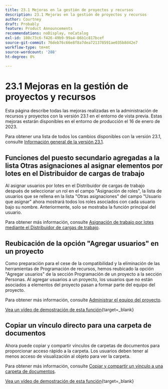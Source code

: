 ```yaml
---
title: 23.1 Mejoras en la gestión de proyectos y recursos
description: 23.1 Mejoras en la gestión de proyectos y recursos
author: Courtney
draft: Probably
feature: Product Announcements
recommendations: noDisplay, noCatalog
exl-id: 180c73c6-f426-49b9-99a4-86b1c817bcef
source-git-commit: 76deb76c66e8f8a7dea721378591ae035b8d42e7
workflow-type: tm+mt
source-wordcount: '288'
ht-degree: 0%

---
```


# 23.1 Mejoras en la gestión de proyectos y recursos

Esta página describe todas las mejoras realizadas en la administración de recursos y proyectos con la versión 23.1 en el entorno de vista previa. Estas mejoras estarán disponibles en el entorno de producción el 16 de enero de 2023.

Para obtener una lista de todos los cambios disponibles con la versión 23.1, consulte [Información general de la versión 23.1](/help/quicksilver/product-announcements/product-releases/23.1-release-activity/23-1-release-overview.md).

## Funciones del puesto secundario agregadas a la lista Otras asignaciones al asignar elementos por lotes en el Distribuidor de cargas de trabajo

Al asignar usuarios por lotes en el Distribuidor de cargas de trabajo después de seleccionar un rol en el campo &quot;Asignación de roles&quot;, la lista de usuarios que se rellena en la lista &quot;Otras asignaciones&quot; del campo &quot;Usuario que asignar&quot; ahora mostrará todos los roles asociados con cada usuario bajo su nombre. Anteriormente, solo se mostraba la función principal del usuario.

Para obtener más información, consulte [Asignación de trabajo por lotes mediante el Distribuidor de cargas de trabajo](/help/quicksilver/resource-mgmt/workload-balancer/assign-work-in-workload-balancer-in-bulk.md).

## Reubicación de la opción &quot;Agregar usuarios&quot; en un proyecto

Como preparación para el cese de la compatibilidad y la eliminación de las herramientas de Programación de recursos, hemos reubicado la opción &quot;Agregar usuarios&quot; de la sección Programación de un proyecto a la sección Personas. Al agregar usuarios a un proyecto, los usuarios que no están asociados a elementos del proyecto pasan a formar parte del equipo del proyecto.

Para obtener más información, consulte [Administrar el equipo del proyecto](/help/quicksilver/manage-work/projects/planning-a-project/manage-project-team.md).

[Vea un vídeo de demostración de esta función](https://video.tv.adobe.com/v/3412443/){target=_blank}

## Copiar un vínculo directo para una carpeta de documentos

Ahora puede copiar y compartir vínculos de carpetas de documentos para proporcionar acceso rápido a la carpeta. Los usuarios deben tener al menos acceso de visualización al objeto para ver la carpeta.

Para obtener más información, consulte [Copiar y compartir un vínculo a una carpeta de documentos](/help/quicksilver/documents/managing-documents/copy-a-doc-folder-url.md).

[Vea un vídeo de demostración de esta función](https://video.tv.adobe.com/v/3412385/){target=_blank}
